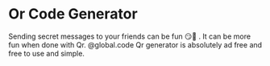 # Or Code Generator
Sending secret messages to your friends can be fun 😏🌚 . It can be more fun when done with Qr.
@global.code Qr generator is absolutely ad free and free to use and simple.
